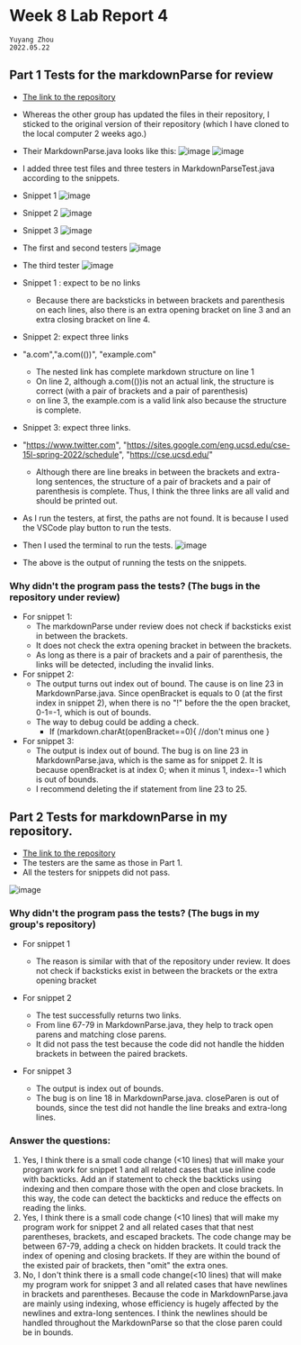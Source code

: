 # Week 8 Lab Report 4
    Yuyang Zhou
    2022.05.22


## Part 1 Tests for the markdownParse for review
* [The link to the repository](https://github.com/jina-leemon/markdown-parser.git)

* Whereas the other group has updated the files in their repository, I sticked to the original version of their repository (which I have cloned to the local computer 2 weeks ago.)
* Their MarkdownParse.java looks like this:
![image](rep_rev1.jpeg)
![image](rep_rev2.jpeg)

* I added three test files and three testers in MarkdownParseTest.java according to the snippets.
* Snippet 1
![image](snippet1.jpeg)
* Snippet 2
![image](snippet2.jpeg)
* Snippet 3
![image](snippet3.jpeg)

* The first and second testers
![image](st12.jpeg)
* The third tester
![image](snippet3T.jpeg)

* Snippet 1 : expect to be no links
    *  Because there are backsticks in between brackets and parenthesis on each lines, also there is an extra opening bracket on line 3 and an extra closing bracket on line 4. 
* Snippet 2: expect three links
*  "a.com","a.com(())", "example.com"
    * The nested link has complete markdown structure on line 1
    * On line 2, although a.com(())is not an actual link, the structure is correct (with a pair of brackets and a pair of parenthesis)
    * on line 3, the example.com is a valid link also because the structure is complete.
* Snippet 3: expect three links.
* "https://www.twitter.com", "https://sites.google.com/eng.ucsd.edu/cse-15l-spring-2022/schedule", "https://cse.ucsd.edu/"   

    * Although there are line breaks in between the brackets and extra-long sentences, the structure of a pair of brackets and a pair of parenthesis is complete. Thus, I think the three links are all valid and should be printed out.


* As I run the testers, at first, the paths are not found. It is because I used the VSCode play button to run the tests.
* Then I used the terminal to run the tests.
![image](reviewfailure.jpeg)
* The above is the output of running the tests on the snippets.

### Why didn't the program pass the tests? (The bugs in the repository under review)

* For snippet 1:
    * The markdownParse under review does not check if backsticks exist in between the brackets.
    * It does not check the extra opening bracket in between the brackets.
    * As long as there is a pair of brackets and a pair of parenthesis, the links will be detected, including the invalid links.
* For snippet 2:
    * The output turns out index out of bound. The cause is on line 23 in MarkdownParse.java. Since openBracket is equals to 0 (at the first index in snippet 2), when there is no "!" before the the open bracket, 0-1=-1, which is out of bounds. 
    * The way to debug could be adding a check. 
        * If (markdown.charAt(openBracket==0){
            //don't minus one
        } 
* For snippet 3:
    * The output is index out of bound. The bug is on line 23 in MarkdownParse.java, which is the same as for snippet 2. It is because openBracket is at index 0; when it minus 1, index=-1 which is out of bounds.
    * I recommend deleting the if statement from line 23 to 25.

## Part 2 Tests for markdownParse in my repository.
* [The link to the repository](https://github.com/yuz120/markdown-parser.git)
* The testers are the same as those in Part 1. 
* All the testers for snippets did not pass.

![image](zijidetest.jpeg)

### Why didn't the program pass the tests? (The bugs in my group's repository)
* For snippet 1
    * The reason is similar with that of the repository under review. It does not check if backsticks exist in between the brackets or the extra opening bracket
   
* For snippet 2
    * The test successfully returns two links.
    * From line 67-79 in MarkdownParse.java, they help to track open parens and matching close parens.
    * It did not pass the test because the code did not handle the hidden brackets in between the paired brackets.
* For snippet 3
    * The output is index out of bounds. 
    * The bug is on line 18 in MarkdownParse.java. closeParen is out of bounds, since the test did not handle the line breaks and extra-long lines.

### Answer the questions:
1. Yes, I think there is a small code change (<10 lines) that will make your program work for snippet 1 and all related cases that use inline code with backticks. Add an if statement to check the backticks using indexing and then compare those with the open and close brackets. In this way, the code can detect the backticks and reduce the effects on reading the links.
2. Yes, I think there is a small code change (<10 lines) that will make my program work for snippet 2 and all related cases that that nest parentheses, brackets, and escaped brackets. The code change may be between 67-79, adding a check on hidden brackets. It could track the index of opening and closing brackets. If they are within the bound of the existed pair of brackets, then "omit" the extra ones. 
3. No, I don't think there is a small code change(<10 lines) that will make my program work for snippet 3 and all related cases that have newlines in brackets and parentheses. Because the code in MarkdownParse.java are mainly using indexing, whose efficiency is hugely affected by the newlines and extra-long sentences. I think the newlines should be handled throughout the MarkdownParse so that the close paren could be in bounds.




